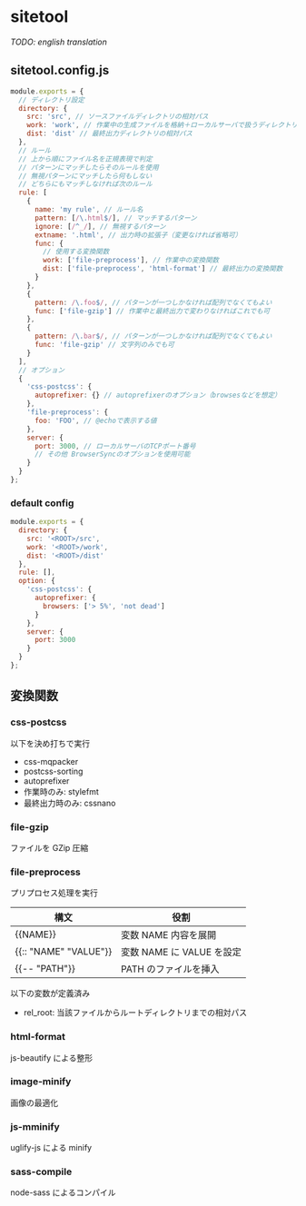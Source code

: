 # sitetool

_TODO: english translation_

## sitetool.config.js

```javascript
module.exports = {
  // ディレクトリ設定
  directory: {
    src: 'src', // ソースファイルディレクトリの相対パス
    work: 'work', // 作業中の生成ファイルを格納＋ローカルサーバで扱うディレクトリの相対パス
    dist: 'dist' // 最終出力ディレクトリの相対パス
  },
  // ルール
  // 上から順にファイル名を正規表現で判定
  // パターンにマッチしたらそのルールを使用
  // 無視パターンにマッチしたら何もしない
  // どちらにもマッチしなければ次のルール
  rule: [
    {
      name: 'my rule', // ルール名
      pattern: [/\.html$/], // マッチするパターン
      ignore: [/^_/], // 無視するパターン
      extname: '.html', // 出力時の拡張子（変更なければ省略可）
      func: {
        // 使用する変換関数
        work: ['file-preprocess'], // 作業中の変換関数
        dist: ['file-preprocess', 'html-format'] // 最終出力の変換関数
      }
    },
    {
      pattern: /\.foo$/, // パターンが一つしかなければ配列でなくてもよい
      func: ['file-gzip'] // 作業中と最終出力で変わりなければこれでも可
    },
    {
      pattern: /\.bar$/, // パターンが一つしかなければ配列でなくてもよい
      func: 'file-gzip' // 文字列のみでも可
    }
  ],
  // オプション
  {
    'css-postcss': {
      autoprefixer: {} // autoprefixerのオプション（browsesなどを想定）
    },
    'file-preprocess': {
      foo: 'FOO', // @echoで表示する値
    },
    server: {
      port: 3000, // ローカルサーバのTCPポート番号
      // その他 BrowserSyncのオプションを使用可能
    }
  }
};
```

### default config

```javascript
module.exports = {
  directory: {
    src: '<ROOT>/src',
    work: '<ROOT>/work',
    dist: '<ROOT>/dist'
  },
  rule: [],
  option: {
    'css-postcss': {
      autoprefixer: {
        browsers: ['> 5%', 'not dead']
      }
    },
    server: {
      port: 3000
    }
  }
};
```

## 変換関数

### css-postcss

以下を決め打ちで実行

- css-mqpacker
- postcss-sorting
- autoprefixer
- 作業時のみ: stylefmt
- 最終出力時のみ: cssnano

### file-gzip

ファイルを GZip 圧縮

### file-preprocess

プリプロセス処理を実行

| 構文                  | 役割                      |
| --------------------- | ------------------------- |
| {{NAME}}              | 変数 NAME 内容を展開      |
| {{:: "NAME" "VALUE"}} | 変数 NAME に VALUE を設定 |
| {{-- "PATH"}}         | PATH のファイルを挿入     |

以下の変数が定義済み

- rel_root: 当該ファイルからルートディレクトリまでの相対パス

### html-format

js-beautify による整形

### image-minify

画像の最適化

### js-mminify

uglify-js による minify

### sass-compile

node-sass によるコンパイル

